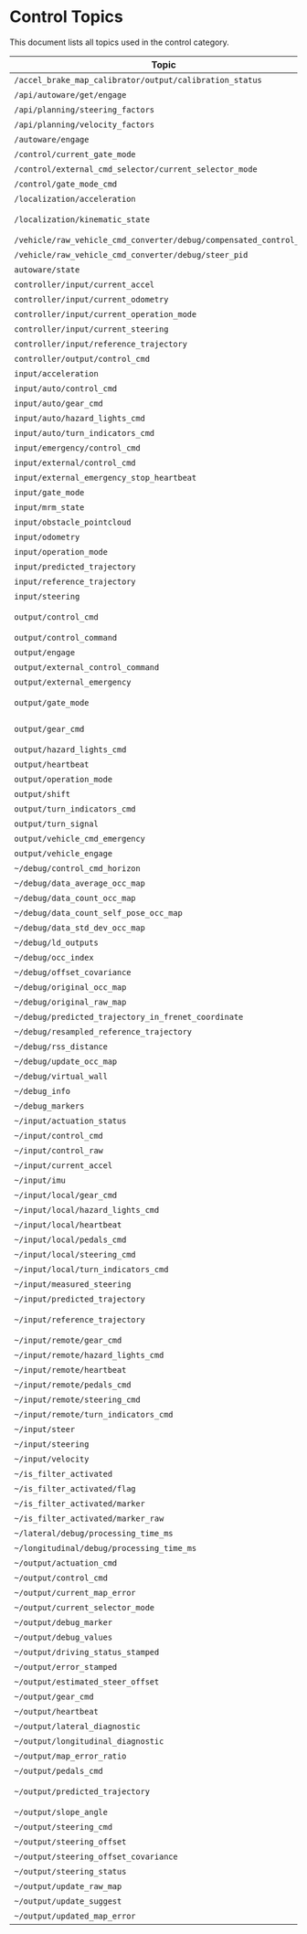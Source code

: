 # Control Topics

This document lists all topics used in the control category.

| Topic | Message Type | Publishers | Subscribers |
| ----- | ------------ | ---------- | ----------- |
| `/accel_brake_map_calibrator/output/calibration_status` | `CalibrationStatus` | accel_brake_map_calibrator_node.cpp |  |
| `/api/autoware/get/engage` | `AutowareEngage` |  | compatibility.cpp |
| `/api/planning/steering_factors` | `SteeringFactorArray` |  | velocity_steering_factors_panel.cpp |
| `/api/planning/velocity_factors` | `VelocityFactorArray` |  | velocity_steering_factors_panel.cpp |
| `/autoware/engage` | `AutowareEngage` | compatibility.cpp |  |
| `/control/current_gate_mode` | `GateMode` |  | compatibility.cpp |
| `/control/external_cmd_selector/current_selector_mode` | `SelectorModeMsg` |  | compatibility.cpp |
| `/control/gate_mode_cmd` | `GateMode` | compatibility.cpp |  |
| `/localization/acceleration` | `geometry_msgs::msg::AccelWithCovarianceStamped` |  | velocity_steering_factors_panel.cpp |
| `/localization/kinematic_state` | `Odometry` | test_filter_in_vehicle_cmd_gate_node.cpp | vehicle_cmd_gate.cpp, velocity_steering_factors_panel.cpp |
| `/vehicle/raw_vehicle_cmd_converter/debug/compensated_control_cmd` | `Control` | node.cpp |  |
| `/vehicle/raw_vehicle_cmd_converter/debug/steer_pid` | `Float32MultiArrayStamped` | node.cpp |  |
| `autoware/state` | `AutowareState` | test.cpp |  |
| `controller/input/current_accel` | `AccelWithCovarianceStamped` | test_controller_node.cpp |  |
| `controller/input/current_odometry` | `VehicleOdometry` | test_controller_node.cpp |  |
| `controller/input/current_operation_mode` | `OperationModeState` | test_controller_node.cpp |  |
| `controller/input/current_steering` | `SteeringReport` | test_controller_node.cpp |  |
| `controller/input/reference_trajectory` | `Trajectory` | test_controller_node.cpp |  |
| `controller/output/control_cmd` | `Control` |  | test_controller_node.cpp |
| `input/acceleration` | `AccelWithCovarianceStamped` | test_filter_in_vehicle_cmd_gate_node.cpp | vehicle_cmd_gate.cpp |
| `input/auto/control_cmd` | `Control` | test_filter_in_vehicle_cmd_gate_node.cpp | vehicle_cmd_gate.cpp |
| `input/auto/gear_cmd` | `GearCommand` | test_filter_in_vehicle_cmd_gate_node.cpp |  |
| `input/auto/hazard_lights_cmd` | `HazardLightsCommand` | test_filter_in_vehicle_cmd_gate_node.cpp |  |
| `input/auto/turn_indicators_cmd` | `TurnIndicatorsCommand` | test_filter_in_vehicle_cmd_gate_node.cpp |  |
| `input/emergency/control_cmd` | `Control` |  | vehicle_cmd_gate.cpp |
| `input/external/control_cmd` | `Control` |  | vehicle_cmd_gate.cpp |
| `input/external_emergency_stop_heartbeat` | `Heartbeat` | test_filter_in_vehicle_cmd_gate_node.cpp | vehicle_cmd_gate.cpp |
| `input/gate_mode` | `GateMode` | test_filter_in_vehicle_cmd_gate_node.cpp | vehicle_cmd_gate.cpp |
| `input/mrm_state` | `MrmState` | test_filter_in_vehicle_cmd_gate_node.cpp | vehicle_cmd_gate.cpp |
| `input/obstacle_pointcloud` | `sensor_msgs::msg::PointCloud2` |  | obstacle_collision_checker_node.cpp |
| `input/odometry` | `nav_msgs::msg::Odometry` |  | obstacle_collision_checker_node.cpp |
| `input/operation_mode` | `OperationModeState` | test_filter_in_vehicle_cmd_gate_node.cpp | vehicle_cmd_gate.cpp |
| `input/predicted_trajectory` | `autoware_planning_msgs::msg::Trajectory` |  | obstacle_collision_checker_node.cpp |
| `input/reference_trajectory` | `autoware_planning_msgs::msg::Trajectory` |  | obstacle_collision_checker_node.cpp |
| `input/steering` | `SteeringReport` | test_filter_in_vehicle_cmd_gate_node.cpp | vehicle_cmd_gate.cpp |
| `output/control_cmd` | `Control` | simple_trajectory_follower.cpp, vehicle_cmd_gate.cpp | test_filter_in_vehicle_cmd_gate_node.cpp |
| `output/control_command` | `autoware_control_msgs::msg::Control` | joy_controller_node.cpp |  |
| `output/engage` | `EngageMsg` | vehicle_cmd_gate.cpp |  |
| `output/external_control_command` | `tier4_external_api_msgs::msg::ControlCommandStamped` | joy_controller_node.cpp |  |
| `output/external_emergency` | `Emergency` | vehicle_cmd_gate.cpp |  |
| `output/gate_mode` | `tier4_control_msgs::msg::GateMode` | joy_controller_node.cpp, vehicle_cmd_gate.cpp |  |
| `output/gear_cmd` | `autoware_vehicle_msgs::msg::GearCommand` | autoware_shift_decider.cpp, vehicle_cmd_gate.cpp |  |
| `output/hazard_lights_cmd` | `HazardLightsCommand` | vehicle_cmd_gate.cpp |  |
| `output/heartbeat` | `tier4_external_api_msgs::msg::Heartbeat` | joy_controller_node.cpp |  |
| `output/operation_mode` | `OperationModeState` | vehicle_cmd_gate.cpp |  |
| `output/shift` | `tier4_external_api_msgs::msg::GearShiftStamped` | joy_controller_node.cpp |  |
| `output/turn_indicators_cmd` | `TurnIndicatorsCommand` | vehicle_cmd_gate.cpp |  |
| `output/turn_signal` | `tier4_external_api_msgs::msg::TurnSignalStamped` | joy_controller_node.cpp |  |
| `output/vehicle_cmd_emergency` | `VehicleEmergencyStamped` | vehicle_cmd_gate.cpp |  |
| `output/vehicle_engage` | `autoware_vehicle_msgs::msg::Engage` | joy_controller_node.cpp |  |
| `~/debug/control_cmd_horizon` | `autoware_control_msgs::msg::ControlHorizon` | controller_node.cpp |  |
| `~/debug/data_average_occ_map` | `OccupancyGrid` | accel_brake_map_calibrator_node.cpp |  |
| `~/debug/data_count_occ_map` | `OccupancyGrid` | accel_brake_map_calibrator_node.cpp |  |
| `~/debug/data_count_self_pose_occ_map` | `OccupancyGrid` | accel_brake_map_calibrator_node.cpp |  |
| `~/debug/data_std_dev_occ_map` | `OccupancyGrid` | accel_brake_map_calibrator_node.cpp |  |
| `~/debug/ld_outputs` | `autoware_internal_debug_msgs::msg::Float32MultiArrayStamped` | autoware_pure_pursuit_lateral_controller.cpp |  |
| `~/debug/occ_index` | `MarkerArray` | accel_brake_map_calibrator_node.cpp |  |
| `~/debug/offset_covariance` | `Float32MultiArray` | accel_brake_map_calibrator_node.cpp |  |
| `~/debug/original_occ_map` | `OccupancyGrid` | accel_brake_map_calibrator_node.cpp |  |
| `~/debug/original_raw_map` | `Float32MultiArray` | accel_brake_map_calibrator_node.cpp |  |
| `~/debug/predicted_trajectory_in_frenet_coordinate` | `Trajectory` | mpc.cpp |  |
| `~/debug/resampled_reference_trajectory` | `Trajectory` | mpc.cpp |  |
| `~/debug/rss_distance` | `tier4_debug_msgs::msg::Float32Stamped` | node.cpp |  |
| `~/debug/update_occ_map` | `OccupancyGrid` | accel_brake_map_calibrator_node.cpp |  |
| `~/debug/virtual_wall` | `visualization_msgs::msg::MarkerArray` | debug_marker.cpp |  |
| `~/debug_info` | `ModeChangeBase::DebugInfo` | node.cpp |  |
| `~/debug_markers` | `visualization_msgs::msg::MarkerArray` | node.hpp |  |
| `~/input/actuation_status` | `ActuationStatusStamped` |  | node.cpp |
| `~/input/control_cmd` | `Control` |  | node.cpp, control_validator.cpp |
| `~/input/control_raw` | `Control` |  | control_performance_analysis_node.cpp |
| `~/input/current_accel` | `geometry_msgs::msg::AccelWithCovarianceStamped` |  | predicted_path_checker_node.cpp |
| `~/input/imu` | `Imu` | test.cpp |  |
| `~/input/local/gear_cmd` | `GearCommand` |  | external_cmd_selector_node.cpp |
| `~/input/local/hazard_lights_cmd` | `HazardLightsCommand` |  | external_cmd_selector_node.cpp |
| `~/input/local/heartbeat` | `OperatorHeartbeat` |  | external_cmd_selector_node.cpp |
| `~/input/local/pedals_cmd` | `PedalsCommand` |  | external_cmd_selector_node.cpp |
| `~/input/local/steering_cmd` | `SteeringCommand` |  | external_cmd_selector_node.cpp |
| `~/input/local/turn_indicators_cmd` | `TurnIndicatorsCommand` |  | external_cmd_selector_node.cpp |
| `~/input/measured_steering` | `SteeringReport` |  | control_performance_analysis_node.cpp |
| `~/input/predicted_trajectory` | `Trajectory` | test.cpp | predicted_path_checker_node.cpp |
| `~/input/reference_trajectory` | `Trajectory` |  | control_performance_analysis_node.cpp, predicted_path_checker_node.cpp |
| `~/input/remote/gear_cmd` | `GearCommand` |  | external_cmd_selector_node.cpp |
| `~/input/remote/hazard_lights_cmd` | `HazardLightsCommand` |  | external_cmd_selector_node.cpp |
| `~/input/remote/heartbeat` | `OperatorHeartbeat` |  | external_cmd_selector_node.cpp |
| `~/input/remote/pedals_cmd` | `PedalsCommand` |  | external_cmd_selector_node.cpp |
| `~/input/remote/steering_cmd` | `SteeringCommand` |  | external_cmd_selector_node.cpp |
| `~/input/remote/turn_indicators_cmd` | `TurnIndicatorsCommand` |  | external_cmd_selector_node.cpp |
| `~/input/steer` | `Steering` |  | steer_offset_estimator_node.cpp |
| `~/input/steering` | `Steering` |  | node.cpp |
| `~/input/velocity` | `VelocityReport` | test.cpp |  |
| `~/is_filter_activated` | `IsFilterActivated` | vehicle_cmd_gate.cpp |  |
| `~/is_filter_activated/flag` | `BoolStamped` | vehicle_cmd_gate.cpp |  |
| `~/is_filter_activated/marker` | `MarkerArray` | vehicle_cmd_gate.cpp |  |
| `~/is_filter_activated/marker_raw` | `MarkerArray` | vehicle_cmd_gate.cpp |  |
| `~/lateral/debug/processing_time_ms` | `Float64Stamped` | controller_node.cpp |  |
| `~/longitudinal/debug/processing_time_ms` | `Float64Stamped` | controller_node.cpp |  |
| `~/output/actuation_cmd` | `ActuationCommandStamped` | node.cpp |  |
| `~/output/control_cmd` | `autoware_control_msgs::msg::Control` | controller_node.cpp |  |
| `~/output/current_map_error` | `Float32Stamped` | accel_brake_map_calibrator_node.cpp |  |
| `~/output/current_selector_mode` | `CommandSourceMode` | external_cmd_selector_node.cpp |  |
| `~/output/debug_marker` | `visualization_msgs::msg::MarkerArray` | controller_node.cpp |  |
| `~/output/debug_values` | `Float32MultiArrayStamped` | accel_brake_map_calibrator_node.cpp |  |
| `~/output/driving_status_stamped` | `DrivingMonitorStamped` | control_performance_analysis_node.cpp |  |
| `~/output/error_stamped` | `ErrorStamped` | control_performance_analysis_node.cpp |  |
| `~/output/estimated_steer_offset` | `Float32Stamped` | mpc_lateral_controller.cpp |  |
| `~/output/gear_cmd` | `GearCommand` | external_cmd_selector_node.cpp |  |
| `~/output/heartbeat` | `OperatorHeartbeat` | external_cmd_selector_node.cpp |  |
| `~/output/lateral_diagnostic` | `Float32MultiArrayStamped` | mpc_lateral_controller.cpp |  |
| `~/output/longitudinal_diagnostic` | `autoware_internal_debug_msgs::msg::Float32MultiArrayStamped` | pid_longitudinal_controller.cpp |  |
| `~/output/map_error_ratio` | `Float32Stamped` | accel_brake_map_calibrator_node.cpp |  |
| `~/output/pedals_cmd` | `PedalsCommand` | external_cmd_selector_node.cpp |  |
| `~/output/predicted_trajectory` | `autoware_planning_msgs::msg::Trajectory` | autoware_pure_pursuit_lateral_controller.cpp, mpc_lateral_controller.cpp |  |
| `~/output/slope_angle` | `autoware_internal_debug_msgs::msg::Float32MultiArrayStamped` | pid_longitudinal_controller.cpp |  |
| `~/output/steering_cmd` | `SteeringCommand` | external_cmd_selector_node.cpp |  |
| `~/output/steering_offset` | `Float32Stamped` | steer_offset_estimator_node.cpp |  |
| `~/output/steering_offset_covariance` | `Float32Stamped` | steer_offset_estimator_node.cpp |  |
| `~/output/steering_status` | `Steering` | node.cpp |  |
| `~/output/update_raw_map` | `Float32MultiArray` | accel_brake_map_calibrator_node.cpp |  |
| `~/output/update_suggest` | `std_msgs::msg::Bool` | accel_brake_map_calibrator_node.cpp |  |
| `~/output/updated_map_error` | `Float32Stamped` | accel_brake_map_calibrator_node.cpp |  |
